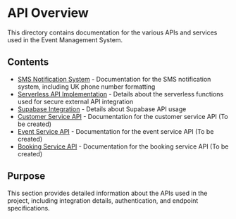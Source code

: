 # API Overview

This directory contains documentation for the various APIs and services used in the Event Management System.

## Contents

- [SMS Notification System](./01-sms-notifications.md) - Documentation for the SMS notification system, including UK phone number formatting
- [Serverless API Implementation](./02-serverless-api.md) - Details about the serverless functions used for secure external API integration
- [Supabase Integration](../database/06-supabase-integration.md) - Details about Supabase API usage
- [Customer Service API](./03-customer-service.md) - Documentation for the customer service API (To be created)
- [Event Service API](./04-event-service.md) - Documentation for the event service API (To be created)
- [Booking Service API](./05-booking-service.md) - Documentation for the booking service API (To be created)

## Purpose
This section provides detailed information about the APIs used in the project, including integration details, authentication, and endpoint specifications. 